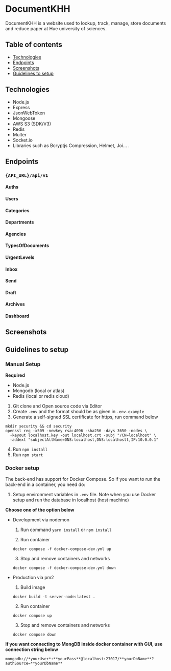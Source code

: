 # DocumentKHH

DocumentKHH is a website used to lookup, track, manage, store documents and reduce paper at Hue university of sciences.

## Table of contents

- [Technologies](#technologies)
- [Endpoints](#endpoints)
- [Screenshots](#screenshots)
- [Guidelines to setup](#guidelines-to-setup)

## Technologies

- Node.js
- Express
- JsonWebToken
- Mongoose
- AWS S3 (SDK/V3)
- Redis
- Multer
- Socket.io
- Libraries such as Bcryptjs Compression, Helmet, Joi...
  .

## Endpoints

### `{API_URL}/api/v1`

#### Auths

#### Users

#### Categories

#### Departments

#### Agencies

#### TypesOfDocuments

#### UrgentLevels

#### Inbox

#### Send

#### Draft

#### Archives

#### Dashboard

## Screenshots

## Guidelines to setup

### Manual Setup

**Required**

- Node.js
- Mongodb (local or atlas)
- Redis (local or redis cloud)

1. Git clone and Open source code via Editor
2. Create `.env` and the format should be as given in `.env.example`
3. Generate a self-signed SSL certificate for https, run command below

```
mkdir security && cd security
openssl req -x509 -newkey rsa:4096 -sha256 -days 3650 -nodes \
  -keyout localhost.key -out localhost.crt -subj "/CN=localhost" \
  -addext "subjectAltName=DNS:localhost,DNS:localhostt,IP:10.0.0.1"
```

4. Run `npm install`
5. Run `npm start`

### Docker setup

The back-end has support for Docker Compose. So if you want to run the back-end in a container, you need do:

1. Setup environment variables in `.env` file. Note when you use Docker setup and run the database in localhost (host machine)

 **Choose one of the option below**

- Development via nodemon

  1. Run command `yarn install` or `npm install`

  2. Run container

  ```
  docker compose -f docker-compose-dev.yml up
  ```

  3. Stop and remove containers and networks

  ```
  docker compose -f docker-compose-dev.yml down
  ```

- Production via pm2

  1. Build image

  ```
  docker build -t server-node:latest .
  ```

  2. Run container

  ```
  docker compose up
  ```

  3. Stop and remove containers and networks

  ```
  docker compose down
  ```

**If you want connecting to MongDB inside docker container with GUI, use connection string below**

```
mongodb://*yourUser*:**yourPass**@localhost:27017/**yourDbName**?authSource=**yourDbName**
```
